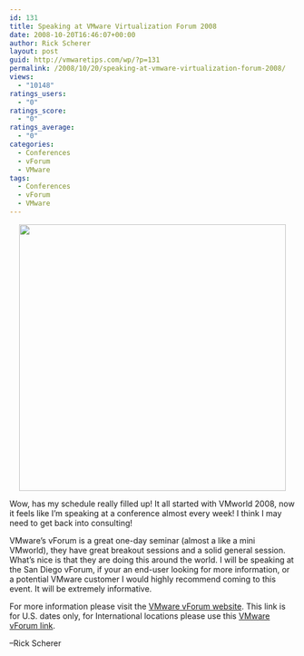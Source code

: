 ```yaml
---
id: 131
title: Speaking at VMware Virtualization Forum 2008
date: 2008-10-20T16:46:07+00:00
author: Rick Scherer
layout: post
guid: http://vmwaretips.com/wp/?p=131
permalink: /2008/10/20/speaking-at-vmware-virtualization-forum-2008/
views:
  - "10148"
ratings_users:
  - "0"
ratings_score:
  - "0"
ratings_average:
  - "0"
categories:
  - Conferences
  - vForum
  - VMware
tags:
  - Conferences
  - vForum
  - VMware
---
```

<p style="text-align: center;">
  <a href="http://info.vmware.com/content/VirtualizationForum_Home?src=WWW_08Q2_VMW_OTHER_VIFORUM_PROMO&ossrc=WWW_08Q2_VMW_OTHER_VIFORUM_PROMO" target="_blank"><img class="aligncenter" title="VMware vForum" src="http://campaign.vmware.com/imgs/forum/08/site/header_forum_green.gif" alt="" width="470" /></a>
</p>

Wow, has my schedule really filled up! It all started with VMworld 2008, now it feels like I&#8217;m speaking at a conference almost every week! I think I may need to get back into consulting!

<!--more-->

VMware&#8217;s vForum is a great one-day seminar (almost a like a mini VMworld), they have great breakout sessions and a solid general session. What&#8217;s nice is that they are doing this around the world. I will be speaking at the San Diego vForum, if your an end-user looking for more information, or a potential VMware customer I would highly recommend coming to this event. It will be extremely informative.

For more information please visit the <a href="http://info.vmware.com/content/VirtualizationForum_Home?src=WWW_08Q2_VMW_OTHER_VIFORUM_PROMO&ossrc=WWW_08Q2_VMW_OTHER_VIFORUM_PROMO" target="_blank">VMware vForum website</a>. This link is for U.S. dates only, for International locations please use this <a href="http://www.vmware.com/go/vforum2008" target="_blank">VMware vForum link</a>.

&#8211;Rick Scherer